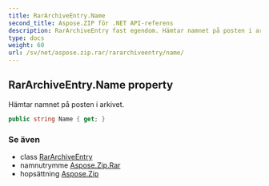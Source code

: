 ```yaml
---
title: RarArchiveEntry.Name
second_title: Aspose.ZIP för .NET API-referens
description: RarArchiveEntry fast egendom. Hämtar namnet på posten i arkivet.
type: docs
weight: 60
url: /sv/net/aspose.zip.rar/rararchiveentry/name/
---
```

## RarArchiveEntry.Name property

Hämtar namnet på posten i arkivet.

```csharp
public string Name { get; }
```

### Se även

* class [RarArchiveEntry](../)
* namnutrymme [Aspose.Zip.Rar](../../rararchiveentry/)
* hopsättning [Aspose.Zip](../../../)


